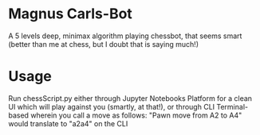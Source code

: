 # Magnus Carls-Bot
A 5 levels deep, minimax algorithm playing chessbot, that seems smart (better than me at chess, but I doubt that is saying much!)

# Usage
Run chessScript.py either through Jupyter Notebooks Platform for a clean UI which will play against you (smartly, at that!), or through CLI Terminal-based wherein you call a move as follows:
"Pawn move from A2 to A4" would translate to "a2a4" on the CLI
